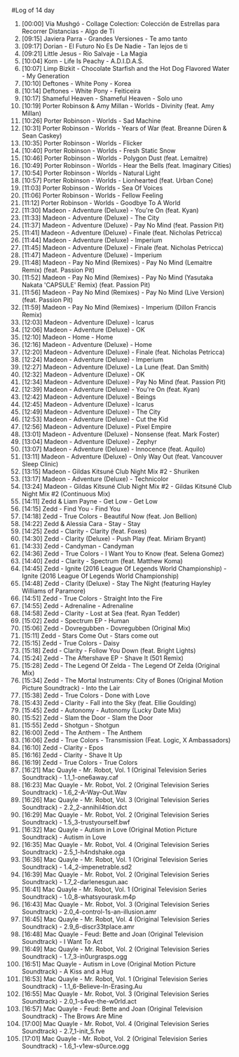 #Log of 14 day

1. [00:00] Vía Mushgó - Collage Colection: Colección de Estrellas para Recorrer Distancias - Algo de Ti
1. [09:15] Javiera Parra - Grandes Versiones - Te amo tanto
1. [09:17] Dorian - El Futuro No Es De Nadie - Tan lejos de ti
1. [09:21] Little Jesus - Río Salvaje - La Magia
1. [10:04] Korn - Life Is Peachy - A.D.I.D.A.S.
1. [10:07] Limp Bizkit - Chocolate Starfish and the Hot Dog Flavored Water - My Generation
1. [10:10] Deftones - White Pony - Korea
1. [10:14] Deftones - White Pony - Feiticeira
1. [10:17] Shameful Heaven - Shameful Heaven - Solo uno
1. [10:19] Porter Robinson & Amy Millan - Worlds - Divinity (feat. Amy Millan)
1. [10:26] Porter Robinson - Worlds - Sad Machine
1. [10:31] Porter Robinson - Worlds - Years of War (feat. Breanne Düren & Sean Caskey)
1. [10:35] Porter Robinson - Worlds - Flicker
1. [10:40] Porter Robinson - Worlds - Fresh Static Snow
1. [10:46] Porter Robinson - Worlds - Polygon Dust (feat. Lemaitre)
1. [10:49] Porter Robinson - Worlds - Hear the Bells (feat. Imaginary Cities)
1. [10:54] Porter Robinson - Worlds - Natural Light
1. [10:57] Porter Robinson - Worlds - Lionhearted (feat. Urban Cone)
1. [11:03] Porter Robinson - Worlds - Sea Of Voices
1. [11:06] Porter Robinson - Worlds - Fellow Feeling
1. [11:12] Porter Robinson - Worlds - Goodbye To A World
1. [11:30] Madeon - Adventure (Deluxe) - You're On (feat. Kyan)
1. [11:33] Madeon - Adventure (Deluxe) - The City
1. [11:37] Madeon - Adventure (Deluxe) - Pay No Mind (feat. Passion Pit)
1. [11:41] Madeon - Adventure (Deluxe) - Finale (feat. Nicholas Petricca)
1. [11:44] Madeon - Adventure (Deluxe) - Imperium
1. [11:45] Madeon - Adventure (Deluxe) - Finale (feat. Nicholas Petricca)
1. [11:47] Madeon - Adventure (Deluxe) - Imperium
1. [11:48] Madeon - Pay No Mind (Remixes) - Pay No Mind (Lemaitre Remix) (feat. Passion Pit)
1. [11:52] Madeon - Pay No Mind (Remixes) - Pay No Mind (Yasutaka Nakata 'CAPSULE' Remix) (feat. Passion Pit)
1. [11:56] Madeon - Pay No Mind (Remixes) - Pay No Mind (Live Version) (feat. Passion Pit)
1. [11:59] Madeon - Pay No Mind (Remixes) - Imperium (Dillon Francis Remix)
1. [12:03] Madeon - Adventure (Deluxe) - Icarus
1. [12:06] Madeon - Adventure (Deluxe) - OK
1. [12:10] Madeon - Home - Home
1. [12:16] Madeon - Adventure (Deluxe) - Home
1. [12:20] Madeon - Adventure (Deluxe) - Finale (feat. Nicholas Petricca)
1. [12:24] Madeon - Adventure (Deluxe) - Imperium
1. [12:27] Madeon - Adventure (Deluxe) - La Lune (feat. Dan Smith)
1. [12:32] Madeon - Adventure (Deluxe) - OK
1. [12:34] Madeon - Adventure (Deluxe) - Pay No Mind (feat. Passion Pit)
1. [12:39] Madeon - Adventure (Deluxe) - You're On (feat. Kyan)
1. [12:42] Madeon - Adventure (Deluxe) - Beings
1. [12:45] Madeon - Adventure (Deluxe) - Icarus
1. [12:49] Madeon - Adventure (Deluxe) - The City
1. [12:53] Madeon - Adventure (Deluxe) - Cut the Kid
1. [12:56] Madeon - Adventure (Deluxe) - Pixel Empire
1. [13:01] Madeon - Adventure (Deluxe) - Nonsense (feat. Mark Foster)
1. [13:04] Madeon - Adventure (Deluxe) - Zephyr
1. [13:07] Madeon - Adventure (Deluxe) - Innocence (feat. Aquilo)
1. [13:11] Madeon - Adventure (Deluxe) - Only Way Out (feat. Vancouver Sleep Clinic)
1. [13:15] Madeon - Gildas Kitsuné Club Night Mix #2 - Shuriken
1. [13:17] Madeon - Adventure (Deluxe) - Technicolor
1. [13:24] Madeon - Gildas Kitsuné Club Night Mix #2 - Gildas Kitsuné Club Night Mix #2 (Continuous Mix)
1. [14:11] Zedd & Liam Payne - Get Low - Get Low
1. [14:15] Zedd - Find You - Find You
1. [14:18] Zedd - True Colors - Beautiful Now (feat. Jon Bellion)
1. [14:22] Zedd & Alessia Cara - Stay - Stay
1. [14:25] Zedd - Clarity - Clarity (feat. Foxes)
1. [14:30] Zedd - Clarity (Deluxe) - Push Play (feat. Miriam Bryant)
1. [14:33] Zedd - Candyman - Candyman
1. [14:36] Zedd - True Colors - I Want You to Know (feat. Selena Gomez)
1. [14:40] Zedd - Clarity - Spectrum (feat. Matthew Koma)
1. [14:45] Zedd - Ignite (2016 League Of Legends World Championship) - Ignite (2016 League Of Legends World Championship)
1. [14:48] Zedd - Clarity (Deluxe) - Stay The Night (featuring Hayley Williams of Paramore)
1. [14:51] Zedd - True Colors - Straight Into the Fire
1. [14:55] Zedd - Adrenaline - Adrenaline
1. [14:58] Zedd - Clarity - Lost at Sea (feat. Ryan Tedder)
1. [15:02] Zedd - Spectrum EP - Human
1. [15:06] Zedd - Dovregubben - Dovregubben (Original Mix)
1. [15:11] Zedd - Stars Come Out - Stars come out
1. [15:15] Zedd - True Colors - Daisy
1. [15:18] Zedd - Clarity - Follow You Down (feat. Bright Lights)
1. [15:24] Zedd - The Aftershave EP - Shave It (501 Remix)
1. [15:28] Zedd - The Legend Of Zelda - The Legend Of Zelda (Original Mix)
1. [15:34] Zedd - The Mortal Instruments: City of Bones (Original Motion Picture Soundtrack) - Into the Lair
1. [15:38] Zedd - True Colors - Done with Love
1. [15:43] Zedd - Clarity - Fall into the Sky (feat. Ellie Goulding)
1. [15:45] Zedd - Autonomy - Autonomy (Lucky Date Mix)
1. [15:52] Zedd - Slam the Door - Slam the Door
1. [15:55] Zedd - Shotgun - Shotgun
1. [16:00] Zedd - The Anthem - The Anthem
1. [16:06] Zedd - True Colors - Transmission (Feat. Logic, X Ambassadors)
1. [16:10] Zedd - Clarity - Epos
1. [16:16] Zedd - Clarity - Shave It Up
1. [16:19] Zedd - True Colors - True Colors
1. [16:21] Mac Quayle - Mr. Robot, Vol. 1 (Original Television Series Soundtrack) - 1.1_1-one6away.caf
1. [16:23] Mac Quayle - Mr. Robot, Vol. 2 (Original Television Series Soundtrack) - 1.6_2-A-Way-Out.Wav
1. [16:26] Mac Quayle - Mr. Robot, Vol. 3 (Original Television Series Soundtrack) - 2.2_2-annihil4tion.dct
1. [16:29] Mac Quayle - Mr. Robot, Vol. 2 (Original Television Series Soundtrack) - 1.5_3-trustyourself.bwf
1. [16:32] Mac Quayle - Autism in Love (Original Motion Picture Soundtrack) - Autism in Love
1. [16:35] Mac Quayle - Mr. Robot, Vol. 4 (Original Television Series Soundtrack) - 2.5_1-h4ndshake.oga
1. [16:36] Mac Quayle - Mr. Robot, Vol. 1 (Original Television Series Soundtrack) - 1.4_2-impenetrable.sd2
1. [16:39] Mac Quayle - Mr. Robot, Vol. 2 (Original Television Series Soundtrack) - 1.7_2-darlenesgun.aac
1. [16:41] Mac Quayle - Mr. Robot, Vol. 1 (Original Television Series Soundtrack) - 1.0_8-whatsyourask.m4p
1. [16:43] Mac Quayle - Mr. Robot, Vol. 3 (Original Television Series Soundtrack) - 2.0_4-control-1s-an-illusion.amr
1. [16:45] Mac Quayle - Mr. Robot, Vol. 4 (Original Television Series Soundtrack) - 2.9_6-discr33tplace.amr
1. [16:48] Mac Quayle - Feud: Bette and Joan (Original Television Soundtrack) - I Want To Act
1. [16:49] Mac Quayle - Mr. Robot, Vol. 2 (Original Television Series Soundtrack) - 1.7_3-in0urgrasps.ogg
1. [16:51] Mac Quayle - Autism in Love (Original Motion Picture Soundtrack) - A Kiss and a Hug
1. [16:53] Mac Quayle - Mr. Robot, Vol. 1 (Original Television Series Soundtrack) - 1.1_6-Believe-In-Erasing.Au
1. [16:55] Mac Quayle - Mr. Robot, Vol. 3 (Original Television Series Soundtrack) - 2.0_1-s4ve-the-w0rld.act
1. [16:57] Mac Quayle - Feud: Bette and Joan (Original Television Soundtrack) - The Brows Are Mine
1. [17:00] Mac Quayle - Mr. Robot, Vol. 4 (Original Television Series Soundtrack) - 2.7_1-init_5.fve
1. [17:01] Mac Quayle - Mr. Robot, Vol. 2 (Original Television Series Soundtrack) - 1.6_1-v1ew-s0urce.ogg
